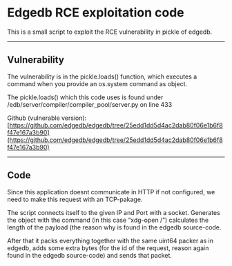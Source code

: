 # Edgedb RCE exploitation code

This is a small script to exploit the RCE vulnerability in pickle of edgedb.

---

## Vulnerability

The vulnerability is in the pickle.loads() function, which executes a command when you provide an os.system command as object.

The pickle.loads() which this code uses is found under /edb/server/compiler/compiler_pool/server.py on line 433

Github (vulnerable version):  [https://github.com/edgedb/edgedb/tree/25edd1dd5d4ac2dab80f06e1b6f8f47e167a3b90](https://github.com/edgedb/edgedb/tree/25edd1dd5d4ac2dab80f06e1b6f8f47e167a3b90)

---

## Code

Since this application doesnt communicate in HTTP if not configured, we need to make this request with an TCP-pakage.

The script connects itself to the given IP and Port with a socket. Generates the object with the command (in this case “xdg-open /”) calculates the length of the payload (the reason why is found in the edgedb source-code.

After that it packs everything together with the same uint64 packer as in edgedb, adds some extra bytes (for the id of the request, reason again found in the edgedb source-code) and sends that packet.